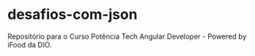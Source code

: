 # desafios-com-json
Repositório para o Curso Potência Tech Angular Developer - Powered by iFood da DIO.
